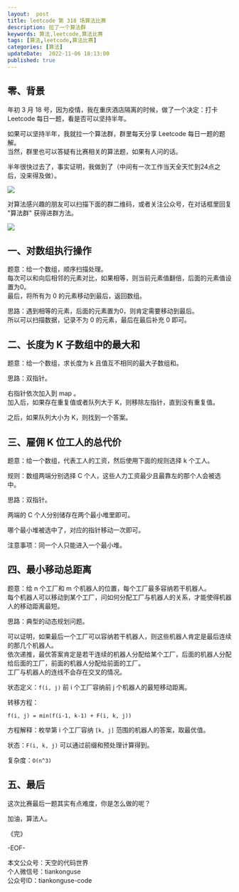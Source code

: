 ```yaml
---   
layout:  post  
title: leetcode 第 318 场算法比赛  
description: 拉了一个算法群  
keywords: 算法,leetcode,算法比赛  
tags: [算法,leetcode,算法比赛]    
categories: [算法]  
updateDate:  2022-11-06 18:13:00  
published: true  
---  
```



## 零、背景  


年初 3 月 18 号，因为疫情，我在重庆酒店隔离的时候，做了一个决定：打卡 Leetcode 每日一题，看是否可以坚持半年。  


如果可以坚持半年，我就拉一个算法群，群里每天分享 Leetcode 每日一题的题解。  
当然，群里也可以答疑有比赛相关的算法题，如果有人问的话。  


半年很快过去了，事实证明，我做到了（中间有一次工作当天全天忙到24点之后，没来得及做）。  


![](https://res2022.tiankonguse.com/images/2022/11/06/001.png)  


对算法感兴趣的朋友可以扫描下面的群二维码，或者关注公众号，在对话框里回复 "算法群" 获得进群方法。  


![](https://res2022.tiankonguse.com/images/2022/11/06/002.jpg)  




## 一、对数组执行操作  


题意：给一个数组，顺序扫描处理。  
每次可以和向后相邻的元素对比，如果相等，则当前元素值翻倍，后面的元素值设置为0。  
最后，将所有为 0 的元素移动到最后，返回数组。  


思路：遇到相等的元素，后面的元素置为0，则肯定需要移动到最后。  
所以可以扫描数据，记录不为 0 的元素，最后在最后补充 0 即可。  


## 二、长度为 K 子数组中的最大和  


题意：给一个数组，求长度为 k 且值互不相同的最大子数组和。  


思路：双指针。  


右指针依次加入到 map 。  
加入后，如果存在重复值或者队列大于 K，则移除左指针，直到没有重复值。  


之后，如果队列大小为 K，则找到一个答案。  


## 三、雇佣 K 位工人的总代价  


题意：给一个数组，代表工人的工资，然后使用下面的规则选择 k 个工人。  


规则：数组两端分别选择 C 个人，这些人力工资最少且最靠左的那个人会被选中。  



思路：双指针。  


两端的 C 个人分别储存在两个最小堆里即可。  


哪个最小堆被选中了，对应的指针移动一次即可。  


注意事项：同一个人只能进入一个最小堆。  


## 四、最小移动总距离  


题意：给 n 个工厂和 m 个机器人的位置，每个工厂最多容纳若干机器人。  
每个机器人可以移动到某个工厂，问如何分配工厂与机器人的关系，才能使得机器人的移动距离最短。  


思路：典型的动态规划问题。  


可以证明，如果最后一个工厂可以容纳若干机器人，则这些机器人肯定是最后连续的那几个机器人。  
依次递推，最优答案肯定是若干连续的机器人分配给某个工厂，后面的机器人分配给后面的工厂，前面的机器人分配给前面的工厂。  
工厂与机器人的连线不会存在交叉的情况。  



状态定义：`f(i, j)` 前 i 个工厂容纳前 j 个机器人的最短移动距离。  


转移方程：  


```
f(i, j) = min(f(i-1, k-1) + F(i, k, j))
```


方程解释：枚举第 i 个工厂容纳 `[k, j]` 范围的机器人的答案，取最优值。  


状态：`F(i, k, j)` 可以通过前缀和预处理计算得到。  


复杂度：`O(n^3)`  



## 五、最后  



这次比赛最后一题其实有点难度，你是怎么做的呢？  





加油，算法人。  


《完》  


-EOF-  



本文公众号：天空的代码世界  
个人微信号：tiankonguse  
公众号ID：tiankonguse-code  
  

